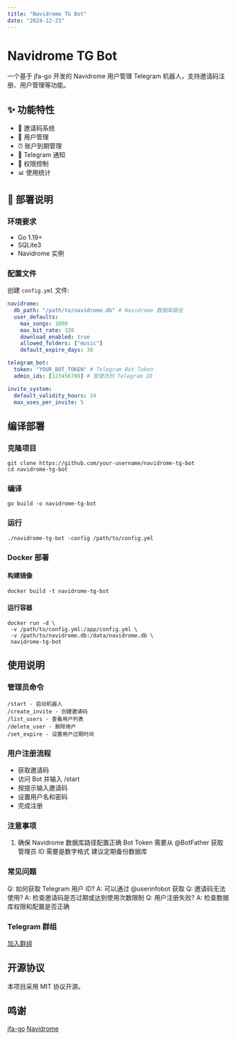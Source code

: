 ```yaml
---
title: "Navidrome TG Bot"
date: "2024-12-23"
---
```


# Navidrome TG Bot

一个基于 jfa-go 开发的 Navidrome 用户管理 Telegram 机器人，支持邀请码注册、用户管理等功能。

## ✨ 功能特性

- 📨 邀请码系统
- 👥 用户管理
- ⏰ 账户到期管理
- 🔔 Telegram 通知
- 🔐 权限控制
- 📊 使用统计

## 🚀 部署说明

### 环境要求

- Go 1.19+
- SQLite3
- Navidrome 实例

### 配置文件

创建 `config.yml` 文件:

```yaml
navidrome:
  db_path: "/path/to/navidrome.db" # Navidrome 数据库路径
  user_defaults:
    max_songs: 1000
    max_bit_rate: 320
    download_enabled: true
    allowed_folders: ["music"]
    default_expire_days: 30

telegram_bot:
  token: "YOUR_BOT_TOKEN" # Telegram Bot Token
  admin_ids: [123456789] # 管理员的 Telegram ID

invite_system:
  default_validity_hours: 24
  max_uses_per_invite: 5
```

## 编译部署

### 克隆项目
```
git clone https://github.com/your-username/navidrome-tg-bot
cd navidrome-tg-bot
```

### 编译
```
go build -o navidrome-tg-bot
```

### 运行
```
./navidrome-tg-bot -config /path/to/config.yml
```

### Docker 部署

#### 构建镜像

```
docker build -t navidrome-tg-bot 
```
#### 运行容器
```
docker run -d \
 -v /path/to/config.yml:/app/config.yml \
 -v /path/to/navidrome.db:/data/navidrome.db \
 navidrome-tg-bot
``` 

## 使用说明

### 管理员命令

```
/start - 启动机器人
/create_invite - 创建邀请码
/list_users - 查看用户列表
/delete_user - 删除用户
/set_expire - 设置用户过期时间
```

### 用户注册流程

- 获取邀请码
- 访问 Bot 并输入 /start
- 按提示输入邀请码
- 设置用户名和密码
- 完成注册

### 注意事项

1. 确保 Navidrome 数据库路径配置正确
   Bot Token 需要从 @BotFather 获取
   管理员 ID 需要是数字格式
   建议定期备份数据库

### 常见问题

Q: 如何获取 Telegram 用户 ID?
A: 可以通过 @userinfobot 获取
Q: 邀请码无法使用?
A: 检查邀请码是否过期或达到使用次数限制
Q: 用户注册失败?
A: 检查数据库权限和配置是否正确

### Telegram 群组
    
[加入群组]( https://t.me/navidrom_talk)

## 开源协议

本项目采用 MIT 协议开源。

## 鸣谢
[jfa-go]( https://github.com/hrfee/jfa-go)
[Navidrome]( https://github.com/navidrome/navidrome)
